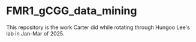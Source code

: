 # FMR1_gCGG_data_mining

This repository is the work Carter did while rotating through Hungoo Lee's lab in Jan-Mar of 2025. 





